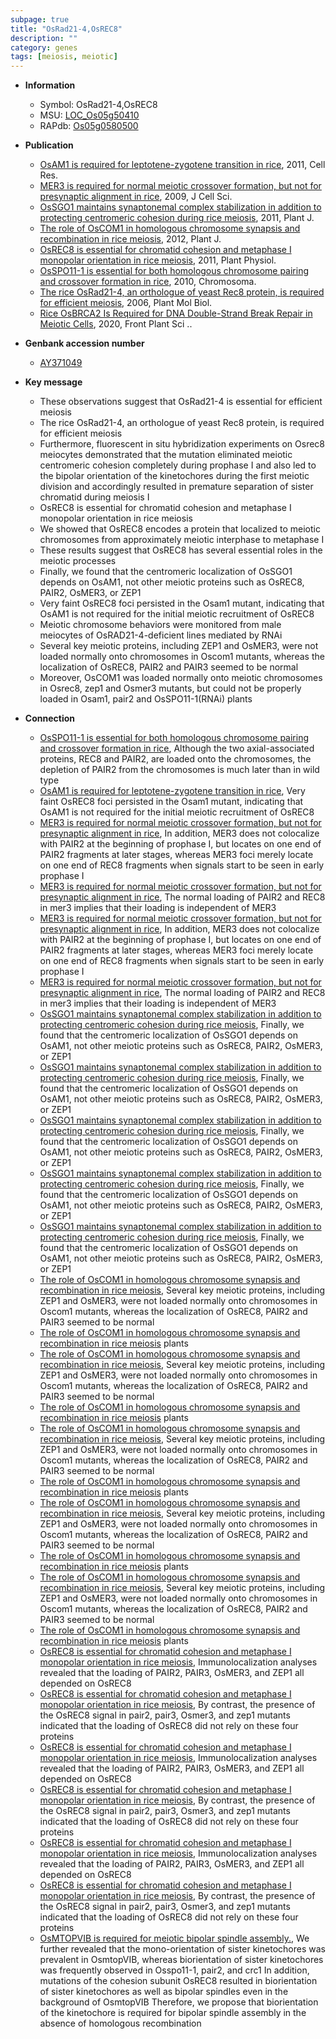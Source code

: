 ```yaml
---
subpage: true
title: "OsRad21-4,OsREC8"
description: ""
category: genes
tags: [meiosis, meiotic]
---
```


* **Information**  
    + Symbol: OsRad21-4,OsREC8  
    + MSU: [LOC_Os05g50410](http://rice.plantbiology.msu.edu/cgi-bin/ORF_infopage.cgi?orf=LOC_Os05g50410)  
    + RAPdb: [Os05g0580500](http://rapdb.dna.affrc.go.jp/viewer/gbrowse_details/irgsp1?name=Os05g0580500)  

* **Publication**  
    + [OsAM1 is required for leptotene-zygotene transition in rice](http://www.ncbi.nlm.nih.gov/pubmed?term=OsAM1+is+required+for+leptotene-zygotene+transition+in+rice%5BTitle%5D), 2011, Cell Res.
    + [MER3 is required for normal meiotic crossover formation, but not for presynaptic alignment in rice](http://www.ncbi.nlm.nih.gov/pubmed?term=MER3+is+required+for+normal+meiotic+crossover+formation,+but+not+for+presynaptic+alignment+in+rice%5BTitle%5D), 2009, J Cell Sci.
    + [OsSGO1 maintains synaptonemal complex stabilization in addition to protecting centromeric cohesion during rice meiosis](http://www.ncbi.nlm.nih.gov/pubmed?term=OsSGO1+maintains+synaptonemal+complex+stabilization+in+addition+to+protecting+centromeric+cohesion+during+rice+meiosis%5BTitle%5D), 2011, Plant J.
    + [The role of OsCOM1 in homologous chromosome synapsis and recombination in rice meiosis](http://www.ncbi.nlm.nih.gov/pubmed?term=The+role+of+OsCOM1+in+homologous+chromosome+synapsis+and+recombination+in+rice+meiosis%5BTitle%5D), 2012, Plant J.
    + [OsREC8 is essential for chromatid cohesion and metaphase I monopolar orientation in rice meiosis](http://www.ncbi.nlm.nih.gov/pubmed?term=OsREC8+is+essential+for+chromatid+cohesion+and+metaphase+I+monopolar+orientation+in+rice+meiosis%5BTitle%5D), 2011, Plant Physiol.
    + [OsSPO11-1 is essential for both homologous chromosome pairing and crossover formation in rice](http://www.ncbi.nlm.nih.gov/pubmed?term=OsSPO11-1+is+essential+for+both+homologous+chromosome+pairing+and+crossover+formation+in+rice%5BTitle%5D), 2010, Chromosoma.
    + [The rice OsRad21-4, an orthologue of yeast Rec8 protein, is required for efficient meiosis](http://www.ncbi.nlm.nih.gov/pubmed?term=The+rice+OsRad21-4,+an+orthologue+of+yeast+Rec8+protein,+is+required+for+efficient+meiosis%5BTitle%5D), 2006, Plant Mol Biol.
    + [Rice OsBRCA2 Is Required for DNA Double-Strand Break Repair in Meiotic Cells](http://www.ncbi.nlm.nih.gov/pubmed?term=Rice+OsBRCA2+Is+Required+for+DNA+Double-Strand+Break+Repair+in+Meiotic+Cells%5BTitle%5D), 2020, Front Plant Sci ..

* **Genbank accession number**  
    + [AY371049](http://www.ncbi.nlm.nih.gov/nuccore/AY371049)

* **Key message**  
    + These observations suggest that OsRad21-4 is essential for efficient meiosis
    + The rice OsRad21-4, an orthologue of yeast Rec8 protein, is required for efficient meiosis
    + Furthermore, fluorescent in situ hybridization experiments on Osrec8 meiocytes demonstrated that the mutation eliminated meiotic centromeric cohesion completely during prophase I and also led to the bipolar orientation of the kinetochores during the first meiotic division and accordingly resulted in premature separation of sister chromatid during meiosis I
    + OsREC8 is essential for chromatid cohesion and metaphase I monopolar orientation in rice meiosis
    + We showed that OsREC8 encodes a protein that localized to meiotic chromosomes from approximately meiotic interphase to metaphase I
    + These results suggest that OsREC8 has several essential roles in the meiotic processes
    + Finally, we found that the centromeric localization of OsSGO1 depends on OsAM1, not other meiotic proteins such as OsREC8, PAIR2, OsMER3, or ZEP1
    + Very faint OsREC8 foci persisted in the Osam1 mutant, indicating that OsAM1 is not required for the initial meiotic recruitment of OsREC8
    + Meiotic chromosome behaviors were monitored from male meiocytes of OsRAD21-4-deficient lines mediated by RNAi
    + Several key meiotic proteins, including ZEP1 and OsMER3, were not loaded normally onto chromosomes in Oscom1 mutants, whereas the localization of OsREC8, PAIR2 and PAIR3 seemed to be normal
    + Moreover, OsCOM1 was loaded normally onto meiotic chromosomes in Osrec8, zep1 and Osmer3 mutants, but could not be properly loaded in Osam1, pair2 and OsSPO11-1(RNAi) plants

* **Connection**  
    + [OsSPO11-1 is essential for both homologous chromosome pairing and crossover formation in rice](http://www.ncbi.nlm.nih.gov/pubmed?term=OsSPO11-1+is+essential+for+both+homologous+chromosome+pairing+and+crossover+formation+in+rice%5BTitle%5D), Although the two axial-associated proteins, REC8 and PAIR2, are loaded onto the chromosomes, the depletion of PAIR2 from the chromosomes is much later than in wild type
    + [OsAM1 is required for leptotene-zygotene transition in rice](http://www.ncbi.nlm.nih.gov/pubmed?term=OsAM1+is+required+for+leptotene-zygotene+transition+in+rice%5BTitle%5D), Very faint OsREC8 foci persisted in the Osam1 mutant, indicating that OsAM1 is not required for the initial meiotic recruitment of OsREC8
    + [MER3 is required for normal meiotic crossover formation, but not for presynaptic alignment in rice](http://www.ncbi.nlm.nih.gov/pubmed?term=MER3+is+required+for+normal+meiotic+crossover+formation,+but+not+for+presynaptic+alignment+in+rice%5BTitle%5D), In addition, MER3 does not colocalize with PAIR2 at the beginning of prophase I, but locates on one end of PAIR2 fragments at later stages, whereas MER3 foci merely locate on one end of REC8 fragments when signals start to be seen in early prophase I
    + [MER3 is required for normal meiotic crossover formation, but not for presynaptic alignment in rice](http://www.ncbi.nlm.nih.gov/pubmed?term=MER3+is+required+for+normal+meiotic+crossover+formation,+but+not+for+presynaptic+alignment+in+rice%5BTitle%5D), The normal loading of PAIR2 and REC8 in mer3 implies that their loading is independent of MER3
    + [MER3 is required for normal meiotic crossover formation, but not for presynaptic alignment in rice](http://www.ncbi.nlm.nih.gov/pubmed?term=MER3+is+required+for+normal+meiotic+crossover+formation,+but+not+for+presynaptic+alignment+in+rice%5BTitle%5D), In addition, MER3 does not colocalize with PAIR2 at the beginning of prophase I, but locates on one end of PAIR2 fragments at later stages, whereas MER3 foci merely locate on one end of REC8 fragments when signals start to be seen in early prophase I
    + [MER3 is required for normal meiotic crossover formation, but not for presynaptic alignment in rice](http://www.ncbi.nlm.nih.gov/pubmed?term=MER3+is+required+for+normal+meiotic+crossover+formation,+but+not+for+presynaptic+alignment+in+rice%5BTitle%5D), The normal loading of PAIR2 and REC8 in mer3 implies that their loading is independent of MER3
    + [OsSGO1 maintains synaptonemal complex stabilization in addition to protecting centromeric cohesion during rice meiosis](http://www.ncbi.nlm.nih.gov/pubmed?term=OsSGO1+maintains+synaptonemal+complex+stabilization+in+addition+to+protecting+centromeric+cohesion+during+rice+meiosis%5BTitle%5D), Finally, we found that the centromeric localization of OsSGO1 depends on OsAM1, not other meiotic proteins such as OsREC8, PAIR2, OsMER3, or ZEP1
    + [OsSGO1 maintains synaptonemal complex stabilization in addition to protecting centromeric cohesion during rice meiosis](http://www.ncbi.nlm.nih.gov/pubmed?term=OsSGO1+maintains+synaptonemal+complex+stabilization+in+addition+to+protecting+centromeric+cohesion+during+rice+meiosis%5BTitle%5D), Finally, we found that the centromeric localization of OsSGO1 depends on OsAM1, not other meiotic proteins such as OsREC8, PAIR2, OsMER3, or ZEP1
    + [OsSGO1 maintains synaptonemal complex stabilization in addition to protecting centromeric cohesion during rice meiosis](http://www.ncbi.nlm.nih.gov/pubmed?term=OsSGO1+maintains+synaptonemal+complex+stabilization+in+addition+to+protecting+centromeric+cohesion+during+rice+meiosis%5BTitle%5D), Finally, we found that the centromeric localization of OsSGO1 depends on OsAM1, not other meiotic proteins such as OsREC8, PAIR2, OsMER3, or ZEP1
    + [OsSGO1 maintains synaptonemal complex stabilization in addition to protecting centromeric cohesion during rice meiosis](http://www.ncbi.nlm.nih.gov/pubmed?term=OsSGO1+maintains+synaptonemal+complex+stabilization+in+addition+to+protecting+centromeric+cohesion+during+rice+meiosis%5BTitle%5D), Finally, we found that the centromeric localization of OsSGO1 depends on OsAM1, not other meiotic proteins such as OsREC8, PAIR2, OsMER3, or ZEP1
    + [OsSGO1 maintains synaptonemal complex stabilization in addition to protecting centromeric cohesion during rice meiosis](http://www.ncbi.nlm.nih.gov/pubmed?term=OsSGO1+maintains+synaptonemal+complex+stabilization+in+addition+to+protecting+centromeric+cohesion+during+rice+meiosis%5BTitle%5D), Finally, we found that the centromeric localization of OsSGO1 depends on OsAM1, not other meiotic proteins such as OsREC8, PAIR2, OsMER3, or ZEP1
    + [The role of OsCOM1 in homologous chromosome synapsis and recombination in rice meiosis](http://www.ncbi.nlm.nih.gov/pubmed?term=The+role+of+OsCOM1+in+homologous+chromosome+synapsis+and+recombination+in+rice+meiosis%5BTitle%5D), Several key meiotic proteins, including ZEP1 and OsMER3, were not loaded normally onto chromosomes in Oscom1 mutants, whereas the localization of OsREC8, PAIR2 and PAIR3 seemed to be normal
    + [The role of OsCOM1 in homologous chromosome synapsis and recombination in rice meiosis](RNAi) plants
    + [The role of OsCOM1 in homologous chromosome synapsis and recombination in rice meiosis](http://www.ncbi.nlm.nih.gov/pubmed?term=The+role+of+OsCOM1+in+homologous+chromosome+synapsis+and+recombination+in+rice+meiosis%5BTitle%5D), Several key meiotic proteins, including ZEP1 and OsMER3, were not loaded normally onto chromosomes in Oscom1 mutants, whereas the localization of OsREC8, PAIR2 and PAIR3 seemed to be normal
    + [The role of OsCOM1 in homologous chromosome synapsis and recombination in rice meiosis](RNAi) plants
    + [The role of OsCOM1 in homologous chromosome synapsis and recombination in rice meiosis](http://www.ncbi.nlm.nih.gov/pubmed?term=The+role+of+OsCOM1+in+homologous+chromosome+synapsis+and+recombination+in+rice+meiosis%5BTitle%5D), Several key meiotic proteins, including ZEP1 and OsMER3, were not loaded normally onto chromosomes in Oscom1 mutants, whereas the localization of OsREC8, PAIR2 and PAIR3 seemed to be normal
    + [The role of OsCOM1 in homologous chromosome synapsis and recombination in rice meiosis](RNAi) plants
    + [The role of OsCOM1 in homologous chromosome synapsis and recombination in rice meiosis](http://www.ncbi.nlm.nih.gov/pubmed?term=The+role+of+OsCOM1+in+homologous+chromosome+synapsis+and+recombination+in+rice+meiosis%5BTitle%5D), Several key meiotic proteins, including ZEP1 and OsMER3, were not loaded normally onto chromosomes in Oscom1 mutants, whereas the localization of OsREC8, PAIR2 and PAIR3 seemed to be normal
    + [The role of OsCOM1 in homologous chromosome synapsis and recombination in rice meiosis](RNAi) plants
    + [The role of OsCOM1 in homologous chromosome synapsis and recombination in rice meiosis](http://www.ncbi.nlm.nih.gov/pubmed?term=The+role+of+OsCOM1+in+homologous+chromosome+synapsis+and+recombination+in+rice+meiosis%5BTitle%5D), Several key meiotic proteins, including ZEP1 and OsMER3, were not loaded normally onto chromosomes in Oscom1 mutants, whereas the localization of OsREC8, PAIR2 and PAIR3 seemed to be normal
    + [The role of OsCOM1 in homologous chromosome synapsis and recombination in rice meiosis](RNAi) plants
    + [OsREC8 is essential for chromatid cohesion and metaphase I monopolar orientation in rice meiosis](http://www.ncbi.nlm.nih.gov/pubmed?term=OsREC8+is+essential+for+chromatid+cohesion+and+metaphase+I+monopolar+orientation+in+rice+meiosis%5BTitle%5D), Immunolocalization analyses revealed that the loading of PAIR2, PAIR3, OsMER3, and ZEP1 all depended on OsREC8
    + [OsREC8 is essential for chromatid cohesion and metaphase I monopolar orientation in rice meiosis](http://www.ncbi.nlm.nih.gov/pubmed?term=OsREC8+is+essential+for+chromatid+cohesion+and+metaphase+I+monopolar+orientation+in+rice+meiosis%5BTitle%5D), By contrast, the presence of the OsREC8 signal in pair2, pair3, Osmer3, and zep1 mutants indicated that the loading of OsREC8 did not rely on these four proteins
    + [OsREC8 is essential for chromatid cohesion and metaphase I monopolar orientation in rice meiosis](http://www.ncbi.nlm.nih.gov/pubmed?term=OsREC8+is+essential+for+chromatid+cohesion+and+metaphase+I+monopolar+orientation+in+rice+meiosis%5BTitle%5D), Immunolocalization analyses revealed that the loading of PAIR2, PAIR3, OsMER3, and ZEP1 all depended on OsREC8
    + [OsREC8 is essential for chromatid cohesion and metaphase I monopolar orientation in rice meiosis](http://www.ncbi.nlm.nih.gov/pubmed?term=OsREC8+is+essential+for+chromatid+cohesion+and+metaphase+I+monopolar+orientation+in+rice+meiosis%5BTitle%5D), By contrast, the presence of the OsREC8 signal in pair2, pair3, Osmer3, and zep1 mutants indicated that the loading of OsREC8 did not rely on these four proteins
    + [OsREC8 is essential for chromatid cohesion and metaphase I monopolar orientation in rice meiosis](http://www.ncbi.nlm.nih.gov/pubmed?term=OsREC8+is+essential+for+chromatid+cohesion+and+metaphase+I+monopolar+orientation+in+rice+meiosis%5BTitle%5D), Immunolocalization analyses revealed that the loading of PAIR2, PAIR3, OsMER3, and ZEP1 all depended on OsREC8
    + [OsREC8 is essential for chromatid cohesion and metaphase I monopolar orientation in rice meiosis](http://www.ncbi.nlm.nih.gov/pubmed?term=OsREC8+is+essential+for+chromatid+cohesion+and+metaphase+I+monopolar+orientation+in+rice+meiosis%5BTitle%5D), By contrast, the presence of the OsREC8 signal in pair2, pair3, Osmer3, and zep1 mutants indicated that the loading of OsREC8 did not rely on these four proteins
    + [OsMTOPVIB is required for meiotic bipolar spindle assembly.](http://www.ncbi.nlm.nih.gov/pubmed?term=OsMTOPVIB+is+required+for+meiotic+bipolar+spindle+assembly.%5BTitle%5D),  We further revealed that the mono-orientation of sister kinetochores was prevalent in OsmtopVIB, whereas biorientation of sister kinetochores was frequently observed in Osspo11-1, pair2, and crc1 In addition, mutations of the cohesion subunit OsREC8 resulted in biorientation of sister kinetochores as well as bipolar spindles even in the background of OsmtopVIB Therefore, we propose that biorientation of the kinetochore is required for bipolar spindle assembly in the absence of homologous recombination



